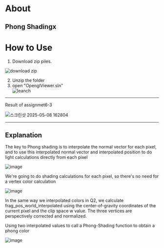 About
===
Phong Shadingx
---
How to Use
===
1. Download zip piles.  
   
![download zip](https://github.com/user-attachments/assets/3e76e9d2-5325-42a3-ba52-2bb3064c0a58)

2. Unzip the folder  
3. open "OpenglViewer.sln"  
![leanch](https://github.com/user-attachments/assets/1ed43ef3-d812-4b75-809d-fe1077eabf9b)
---
Result of assignmet6-3

![스크린샷 2025-05-08 162804](https://github.com/user-attachments/assets/4fb7d976-5b9a-4d1a-8d94-a68f3d9341df)

---
Explanation
---
The key to Phong shading is to interpolate the normal vector for each pixel, and to use this interpolated normal vector and interpolated position to do light calculations directly from each pixel

![image](https://github.com/user-attachments/assets/e6bca9b2-a16d-491d-a016-a65f47aa1997)

We're going to do shading calculations for each pixel, so there's no need for a vertex color calculation

![image](https://github.com/user-attachments/assets/0c51d3f9-2122-44e3-95ec-6051a64fb8b6)

In the same way we interpolated colors in Q2, we calculate frag_pos_world_interpolated using the center-of-gravity coordinates of the current pixel and the clip space w value.
The three vertices are perspectively corrected and normalized.

Using two interpolated values to call a Phong-Shading function to obtain a phong color

![image](https://github.com/user-attachments/assets/71b94aa4-8135-4932-994f-8a83581e908c)




